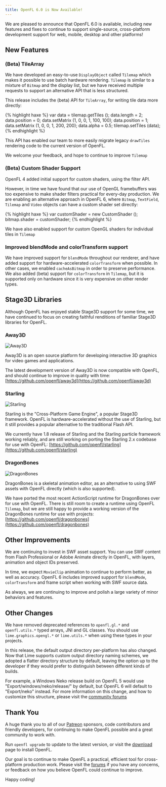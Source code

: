 ```yaml
---
title: OpenFL 6.0 is Now Available!
---
```


We are pleased to announce that OpenFL 6.0 is available, including new features and fixes to continue to support single-source, cross-platform development support for web, mobile, desktop and other platforms!

## New Features

### (Beta) TileArray

We have developed an easy-to-use `DisplayObject` called `Tilemap` which makes it possible to use batch hardware rendering. `Tilemap` is similar to a mixture of `Bitmap` and the display list, but we have received multiple requests to support an alternative API that is less structured.

This release includes the (beta) API for `TileArray`, for writing tile data more directly:

{% highlight haxe %}
var data = tilemap.getTiles ();
data.length = 2;
data.position = 0;
data.setMatrix (1, 0, 0, 1, 100, 100);
data.position = 1;
data.setMatrix (1, 0, 0, 1, 200, 200);
data.alpha = 0.5;
tilemap.setTiles (data);
{% endhighlight %}

This API has enabled our team to more easily migrate legacy `drawTiles` rendering code to the current version of OpenFL.

We welcome your feedback, and hope to continue to improve `Tilemap`

### (Beta) Custom Shader Support

OpenFL 4 added initial support for custom shaders, using the filter API.

However, in time we have found that our use of OpenGL framebuffers was too expensive to make shader filters practical for every-day production. We are enabling an alternative approach in OpenFL 6, where `Bitmap`, `TextField`, `Tilemap` and `Video` objects can have a custom shader set directly:

{% highlight haxe %}
var customShader = new CustomShader ();
bitmap.shader = customShader;
{% endhighlight %}

We have also enabled support for custom OpenGL shaders for individual tiles in `Tilemap`

### Improved blendMode and colorTransform support

We have improved support for `blendMode` throughout our renderer, and have added support for hardware-accelerated `colorTransform` when possible. In other cases, we enabled `cacheAsBitmap` in order to preserve performance. We also added (beta) support for `colorTransform` in `Tilemap`, but it is supported only on hardware since it is very expensive on other render types.

## Stage3D Libraries

Although OpenFL has enjoyed stable Stage3D support for some time, we have continued to focus on creating faithful renditions of familiar Stage3D libraries for OpenFL.

### Away3D

![Away3D](/blog/assets/openfl-6-away3d-cmp.png)

Away3D is an open source platform for developing interactive 3D graphics for video games and applications.

The latest development version of Away3D is now compatible with OpenFL, and should continue to improve in quality with time: [https://github.com/openfl/away3d](https://github.com/openfl/away3d)

### Starling

![Starling](/blog/assets/openfl-6-starling-cmp.png)

Starling is the "Cross-Platform Game Engine", a popular Stage3D framework. OpenFL is hardware-accelerated without the use of Starling, but it still provides a popular alternative to the traditional Flash API.

We currently have 1.8 release of Starling and the Starling particle framework working reliably, and are still working on porting the Starling 2.x codebase for use with OpenFL: [https://github.com/openfl/starling](https://github.com/openfl/starling)

### DragonBones

![DragonBones](/blog/assets/openfl-6-dragonbones-cmp.png)

DragonBones is a skeletal animation editor, as an alternative to using SWF assets with OpenFL directly (which is also supported).

We have ported the most recent ActionScript runtime for DragonBones over for use with OpenFL. There is still room to create a runtime using OpenFL `Tilemap`, but we are still happy to provide a working version of the DragonBones runtime for use with projects: [https://github.com/openfl/dragonbones](https://github.com/openfl/dragonbones)

## Other Improvements

We are continuing to invest in SWF asset support. You can use SWF content from Flash Professional or Adobe Animate directly in OpenFL, with layers, animation and object IDs preserved. 

In time, we expect `MovieClip` animation to continue to perform better, as well as accuracy. OpenFL 6 includes improved support for `blendMode`, `colorTransform` and frame script when working with SWF source data.

As always, we are continuing to improve and polish a large variety of minor behaviors and features.

## Other Changes

We have removed deprecated references to `openfl.gl.*` and `openfl.utils.*` typed arrays, JNI and GL classes. You should use `lime.graphics.opengl.*` or `lime.utils.*` when using these types in your projects.

In this release, the default output directory per-platform has also changed. Now that Lime supports custom output directory naming schemes, we adopted a flatter directory structure by default, leaving the option up to the developer if they would prefer to distinguish between different kinds of builds.

For example, a Windows Neko release build on OpenFL 5 would use "Export/windows/neko/release/" by default, but OpenFL 6 will default to "Export/neko" instead. For more information on this change, and how to customize this structure, please visit the [community forums](http://community.openfl.org)

## Thank You

A huge thank you to all of our [Patreon](http://patreon.com/openfl) sponsors, code contributors and friendly developers, for continuing to make OpenFL possible and a great community to work with.

Run `openfl upgrade` to update to the latest version, or visit the [download](http://www.openfl.org/download) page to install OpenFL.

Our goal is to continue to make OpenFL a practical, efficient tool for cross-platform production work. Please visit the [forums](http://community.openfl.org) if you have any concerns, or feedback on how you believe OpenFL could continue to improve.

Happy coding!